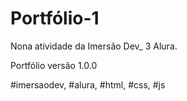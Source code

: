 # Portfólio-1

Nona atividade da Imersão Dev_ 3 Alura.

Portfólio versão 1.0.0

#imersaodev, #alura, #html, #css, #js



